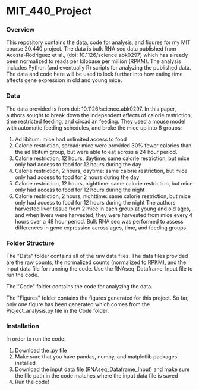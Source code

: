 # MIT_440_Project

### Overview

This repository contains the data, code for analysis, and figures for my MIT course 20.440 project. The data is bulk RNA seq data published from Acosta-Rodriguez et al., (doi: 10.1126/science.abk0297) which has already been normalized to reads per kilobase per million (RPKM). The analysis includes Python (and eventually R) scripts for analyzing the published data. The data and code here will be used to look further into how eating time affects gene expression in old and young mice. 

### Data

The data provided is from doi: 10.1126/science.abk0297. In this paper, authors sought to break down the independent effects of calorie restriction, time restricted feeding, and circadian feeding. They used a mouse model with automatic feeding schedules, and broke the mice up into 6 groups:
1.	Ad libitum: mice had unlimited access to food
2.	Calorie restriction, spread: mice were provided 30% fewer calories than the ad libitum group, but were able to eat across a 24 hour period.
3.	Calorie restriction, 12 hours, daytime: same calorie restriction, but mice only had access to food for 12 hours during the day
4.	Calorie restriction, 2 hours, daytime: same calorie restriction, but mice only had access to food for 2 hours during the day
5.	Calorie restriction, 12 hours, nighttime: same calorie restriction, but mice only had access to food for 12 hours during the night
6.	Calorie restriction, 2 hours, nighttime: same calorie restriction, but mice only had access to food for 12 hours during the night
The authors harvested liver tissue from 2 mice in each group at young and old ages, and when livers were harvested, they were harvested from mice every 4 hours over a 48 hour period. Bulk RNA seq was performed to assess differences in gene expression across ages, time, and feeding groups.

### Folder Structure

The "Data" folder contains all of the raw data files. The data files provided are the raw counts, the normalized counts (normalized to RPKM), and the input data file for running the code. Use the RNAseq_Dataframe_Input file to run the code.

The "Code" folder contains the code for analyzing the data. 

The "Figures" folder contains the figures generated for this project. So far, only one figure has been generated which comes from the Project_analysis.py file in the  Code folder.


### Installation
In order to run the code:
1. Download the .py file
2. Make sure that you have pandas, numpy, and matplotlib packages installed
3. Download the input data file (RNAseq_Dataframe_Input) and make sure the file path in the code matches where the input data file is saved
4. Run the code!
